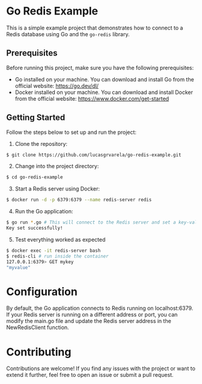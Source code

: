 # Go Redis Example

This is a simple example project that demonstrates how to connect to a Redis database using Go and the `go-redis` library.

## Prerequisites

Before running this project, make sure you have the following prerequisites:

- Go installed on your machine. You can download and install Go from the official website: https://go.dev/dl/
- Docker installed on your machine. You can download and install Docker from the official website: https://www.docker.com/get-started

## Getting Started

Follow the steps below to set up and run the project:

1. Clone the repository:
```bash
$ git clone https://github.com/lucasgrvarela/go-redis-example.git
```
2. Change into the project directory:

```bash
$ cd go-redis-example
```

3. Start a Redis server using Docker:
```bash
$ docker run -d -p 6379:6379 --name redis-server redis
```

4. Run the Go application:
```bash
$ go run *.go # This will connect to the Redis server and set a key-value pair.
Key set successfully!
```

5. Test everything worked as expected
```bash
$ docker exec -it redis-server bash
$ redis-cli # run inside the container
127.0.0.1:6379> GET mykey
"myvalue"
```

# Configuration
By default, the Go application connects to Redis running on localhost:6379. If your Redis server is running on a different address or port, you can modify the main.go file and update the Redis server address in the NewRedisClient function.

# Contributing
Contributions are welcome! If you find any issues with the project or want to extend it further, feel free to open an issue or submit a pull request.
